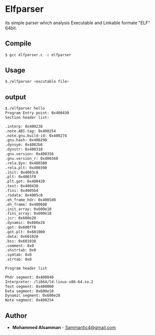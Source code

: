 # Elfparser

its simple parser which analysis Executable and Linkable formate "ELF" 64bit.

## Compile
```sh
$ gcc elfparser.c -o elfparser
```
## Usage
```sh
$./elfparser <excutable file>
```

## output
```sh
$./elfparser hello
Program Entry point: 0x400430 
Section header list:

.interp: 0x400238
.note.ABI-tag: 0x400254
.note.gnu.build-id: 0x400274
.gnu.hash: 0x400298
.dynsym: 0x4002b8
.dynstr: 0x400318
.gnu.version: 0x400356
.gnu.version_r: 0x400360
.rela.dyn: 0x400380
.rela.plt: 0x400398
.init: 0x4003c8
.plt: 0x4003f0
.plt.got: 0x400420
.text: 0x400430
.fini: 0x4005b4
.rodata: 0x4005c0
.eh_frame_hdr: 0x4005d0
.eh_frame: 0x400608
.init_array: 0x600e10
.fini_array: 0x600e18
.jcr: 0x600e20
.dynamic: 0x600e28
.got: 0x600ff8
.got.plt: 0x601000
.data: 0x601028
.bss: 0x601038
.comment: 0x0
.shstrtab: 0x0
.symtab: 0x0
.strtab: 0x0

Program header list

Phdr segment: 0x400040
Interpreter: /lib64/ld-linux-x86-64.so.2
Text segment: 0x400000
Data segment: 0x600e10
Dynamic segment: 0x600e28
Note segment: 0x400254
```
## Author
* **Mohammed Alsamman** - Sammantic4@gmail.com 

